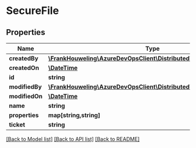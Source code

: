 # SecureFile

## Properties
Name | Type | Description | Notes
------------ | ------------- | ------------- | -------------
**createdBy** | [**\FrankHouweling\AzureDevOpsClient\DistributedTask\Model\IdentityRef**](IdentityRef.md) |  | [optional] 
**createdOn** | [**\DateTime**](\DateTime.md) |  | [optional] 
**id** | **string** |  | [optional] 
**modifiedBy** | [**\FrankHouweling\AzureDevOpsClient\DistributedTask\Model\IdentityRef**](IdentityRef.md) |  | [optional] 
**modifiedOn** | [**\DateTime**](\DateTime.md) |  | [optional] 
**name** | **string** |  | [optional] 
**properties** | **map[string,string]** |  | [optional] 
**ticket** | **string** |  | [optional] 

[[Back to Model list]](../README.md#documentation-for-models) [[Back to API list]](../README.md#documentation-for-api-endpoints) [[Back to README]](../README.md)



